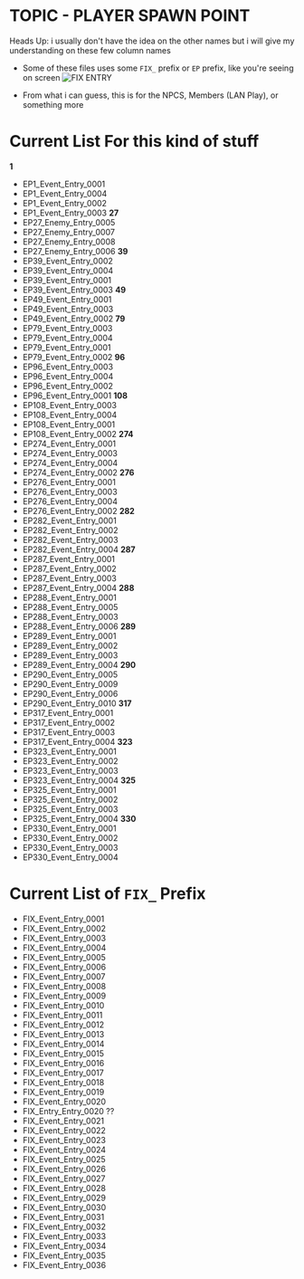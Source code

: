 # TOPIC - PLAYER SPAWN POINT
Heads Up: i usually don't have the idea on the other names but i will give my understanding on these few column names


- Some of these files uses some `FIX_` prefix or `EP` prefix, like you're seeing on screen
![FIX ENTRY](https://github.com/nachotacos69/WikiEater/assets/99103531/d33ed69e-5e8a-4678-a1a0-73ddf2d41998)

- From what i can guess, this is for the NPCS, Members (LAN Play), or something more


# Current List For this kind of stuff
**1**
- EP1_Event_Entry_0001
- EP1_Event_Entry_0004
- EP1_Event_Entry_0002
- EP1_Event_Entry_0003
**27**
- EP27_Enemy_Entry_0005
- EP27_Enemy_Entry_0007
- EP27_Enemy_Entry_0008
- EP27_Enemy_Entry_0006
**39**
- EP39_Event_Entry_0002
- EP39_Event_Entry_0004
- EP39_Event_Entry_0001
- EP39_Event_Entry_0003
**49**
- EP49_Event_Entry_0001
- EP49_Event_Entry_0003
- EP49_Event_Entry_0002
**79**
- EP79_Event_Entry_0003
- EP79_Event_Entry_0004
- EP79_Event_Entry_0001
- EP79_Event_Entry_0002
**96**
- EP96_Event_Entry_0003
- EP96_Event_Entry_0004
- EP96_Event_Entry_0002
- EP96_Event_Entry_0001
**108**
- EP108_Event_Entry_0003
- EP108_Event_Entry_0004
- EP108_Event_Entry_0001
- EP108_Event_Entry_0002
**274**
- EP274_Event_Entry_0001
- EP274_Event_Entry_0003
- EP274_Event_Entry_0004
- EP274_Event_Entry_0002
**276**
- EP276_Event_Entry_0001
- EP276_Event_Entry_0003
- EP276_Event_Entry_0004
- EP276_Event_Entry_0002
**282**
- EP282_Event_Entry_0001
- EP282_Event_Entry_0002
- EP282_Event_Entry_0003
- EP282_Event_Entry_0004
**287**
- EP287_Event_Entry_0001
- EP287_Event_Entry_0002
- EP287_Event_Entry_0003
- EP287_Event_Entry_0004
**288**
- EP288_Event_Entry_0001
- EP288_Event_Entry_0005
- EP288_Event_Entry_0003
- EP288_Event_Entry_0006
**289**
- EP289_Event_Entry_0001
- EP289_Event_Entry_0002
- EP289_Event_Entry_0003
- EP289_Event_Entry_0004
**290**
- EP290_Event_Entry_0005
- EP290_Event_Entry_0009
- EP290_Event_Entry_0006
- EP290_Event_Entry_0010
**317**
- EP317_Event_Entry_0001
- EP317_Event_Entry_0002
- EP317_Event_Entry_0003
- EP317_Event_Entry_0004
**323**
- EP323_Event_Entry_0001
- EP323_Event_Entry_0002
- EP323_Event_Entry_0003
- EP323_Event_Entry_0004
**325**
- EP325_Event_Entry_0001 
- EP325_Event_Entry_0002 
- EP325_Event_Entry_0003 
- EP325_Event_Entry_0004
**330**
- EP330_Event_Entry_0001 
- EP330_Event_Entry_0002 
- EP330_Event_Entry_0003 
- EP330_Event_Entry_0004

# Current List of `FIX_` Prefix
- FIX_Event_Entry_0001 
- FIX_Event_Entry_0002 
- FIX_Event_Entry_0003 
- FIX_Event_Entry_0004 
- FIX_Event_Entry_0005 
- FIX_Event_Entry_0006 
- FIX_Event_Entry_0007 
- FIX_Event_Entry_0008 
- FIX_Event_Entry_0009 
- FIX_Event_Entry_0010 
- FIX_Event_Entry_0011 
- FIX_Event_Entry_0012 
- FIX_Event_Entry_0013 
- FIX_Event_Entry_0014 
- FIX_Event_Entry_0015 
- FIX_Event_Entry_0016 
- FIX_Event_Entry_0017 
- FIX_Event_Entry_0018 
- FIX_Event_Entry_0019 
- FIX_Event_Entry_0020
- FIX_Entry_Entry_0020 ??
- FIX_Event_Entry_0021
- FIX_Event_Entry_0022
- FIX_Event_Entry_0023
- FIX_Event_Entry_0024
- FIX_Event_Entry_0025
- FIX_Event_Entry_0026
- FIX_Event_Entry_0027
- FIX_Event_Entry_0028
- FIX_Event_Entry_0029
- FIX_Event_Entry_0030
- FIX_Event_Entry_0031
- FIX_Event_Entry_0032
- FIX_Event_Entry_0033
- FIX_Event_Entry_0034 
- FIX_Event_Entry_0035 
- FIX_Event_Entry_0036 

